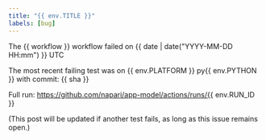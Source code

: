 ```yaml
---
title: "{{ env.TITLE }}"
labels: [bug]
---
```

The {{ workflow }} workflow failed on {{ date | date("YYYY-MM-DD HH:mm") }} UTC

The most recent failing test was on {{ env.PLATFORM }} py{{ env.PYTHON }}
with commit: {{ sha }}

Full run: https://github.com/napari/app-model/actions/runs/{{ env.RUN_ID }}

(This post will be updated if another test fails, as long as this issue remains open.)
